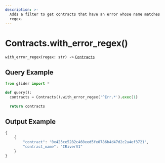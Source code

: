 ```yaml
---
description: >-
  Adds a filter to get contracts that have an error whose name matches the given
  regex.
---
```


# Contracts.with\_error\_regex()

`with_error_regex(regex: str) ->` [`Contracts`](./)

## Query Example

```python
from glider import *

def query():
  contracts = Contracts().with_error_regex('^Err.*').exec(1)
  
  return contracts
```

## Output Example

```python
{
    {
        "contract": "0x423ce5282c460eed5fe0786b4d47d2c2a4ef3721",
        "contract_name": "IRiverV1"
    }
}
```

